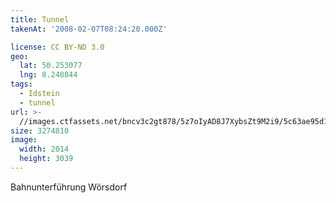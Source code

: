 ```yaml
---
title: Tunnel
takenAt: '2008-02-07T08:24:20.000Z'

license: CC BY-ND 3.0
geo:
  lat: 50.253077
  lng: 8.248844
tags:
  - Idstein
  - tunnel
url: >-
  //images.ctfassets.net/bncv3c2gt878/5z7oIyAD8J7XybsZt9M2i9/5c63ae95d10449b6ad890bb64f55a901/tunnel_4343148639_o
size: 3274810
image:
  width: 2014
  height: 3039
---
```


Bahnunterführung Wörsdorf
